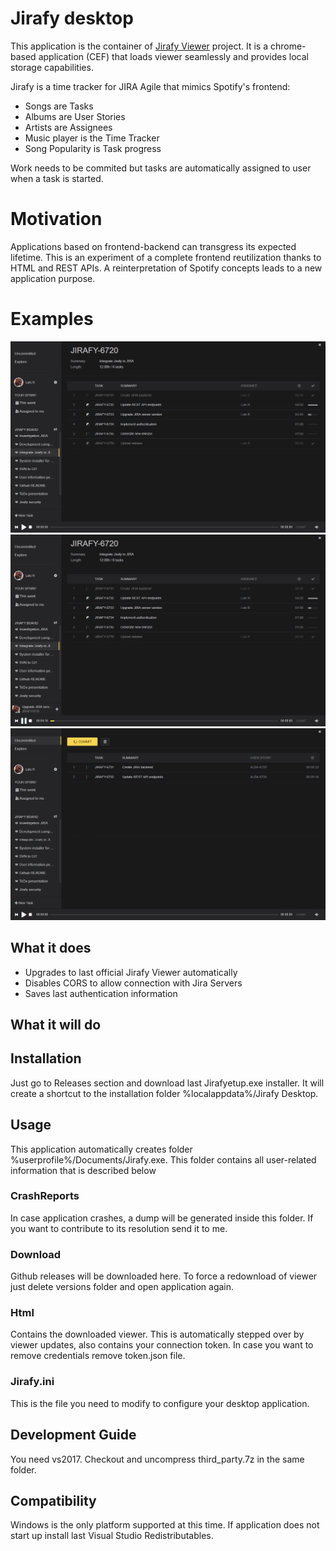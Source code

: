 # Jirafy desktop
This application is the container of [Jirafy Viewer](https://github.com/lurume84/jirafy-viewer) project. It is a chrome-based application (CEF) that loads viewer seamlessly and provides local storage capabilities.

Jirafy is a time tracker for JIRA Agile that mimics Spotify's frontend:

* Songs are Tasks
* Albums are User Stories
* Artists are Assignees
* Music player is the Time Tracker
* Song Popularity is Task progress

Work needs to be commited but tasks are automatically assigned to user when a task is started.

# Motivation
Applications based on frontend-backend can transgress its expected lifetime. This is an experiment of a complete frontend reutilization thanks to HTML and REST APIs. A reinterpretation of Spotify concepts leads to a new application purpose.

# Examples

![](README/jirafy_1.png)
![](README/jirafy_2.png)
![](README/jirafy_3.png)

## What it does

* Upgrades to last official Jirafy Viewer automatically
* Disables CORS to allow connection with Jira Servers
* Saves last authentication information

## What it will do


## Installation
Just go to Releases section and download last Jirafyetup.exe installer. It will create a shortcut to the installation folder %localappdata%/Jirafy Desktop.

## Usage
This application automatically creates folder %userprofile%/Documents/Jirafy.exe. This folder contains all user-related information that is described below

### CrashReports
In case application crashes, a dump will be generated inside this folder. If you want to contribute to its resolution send it to me.

### Download
Github releases will be downloaded here. To force a redownload of viewer just delete versions folder and open application again.

### Html
Contains the downloaded viewer. This is automatically stepped over by viewer updates, also contains your connection token. In case you want to remove credentials remove token.json file.

### Jirafy.ini
This is the file you need to modify to configure your desktop application.

## Development Guide
You need vs2017. Checkout and uncompress third_party.7z in the same folder.

## Compatibility
Windows is the only platform supported at this time. If application does not start up install last Visual Studio Redistributables.
